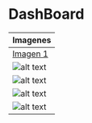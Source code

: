 # DashBoard
| Imagenes        |
| ------------- |
| [Imagen 1](https://drive.google.com/file/d/0B6-_dKirJ9IFV2JseWdCdGE5WUU/view?usp=sharing) | Link 1 |
|![alt text](https://lh4.googleusercontent.com/4m1AtzLlpWMG4VbKkjw33RMSRXGF1al8Bkj9-wS9lbNwzQU46-E24odsZMCu63wPxxNiTf5XSfT7JN8=w1366-h667 "Imagen 1") | PRINCIPAL |
| ![alt text](https://lh4.googleusercontent.com/29SFEBJ3ua974reWx6R-_nkErWylmfPMkkPm5ClAixVenlFBH71NyV4RZQznQeJ4RqnDVQx9iUIo7jA=w1366-h667 "Imagen 2") | CONSULTA |
| ![alt text](https://lh6.googleusercontent.com/tWhoM3Q0rvrxtkT_UvDSMYwG6Dm8vqTOZ0Bu3UHnQ-c5rJI3mfFdB1f0qBrouayKoRGFqxN77xTXFMM=w1366-h667 "Imagen 3") | PRINCIPAL |
| ![alt text](https://lh4.googleusercontent.com/EQcUm1gsM1FyeQGmESYU-ybCUsbq50SKqYUIPFagMvcv2vVBZtUhnLEUWfMVaqDXCUE7JBkY1QJK4wg=w1366-h667 "Imagen 4") | PRINCIPAL |


